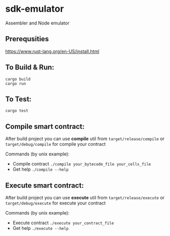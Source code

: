 # sdk-emulator
Assembler and Node emulator

## Prerequsities

https://www.rust-lang.org/en-US/install.html

## To Build & Run:

```
cargo build
cargo run
```

## To Test:
```
cargo test
```

## Compile smart contract:

After build project you can use **compile** util from `target/release/compile` or `target/debug/compile` for compile your contract

Commands (by unix example):
- Compile contract
  `./compile your_bytecode_file your_cells_file`
- Get help
  `./compile --help`

## Execute smart contract:

After build project you can use **execute** util from `target/release/execute` or `target/debug/execute` for execute your contract

Commands (by unix example):
- Execute contract
  `./execute your_contract_file`
- Get help
  `./execute --help`
